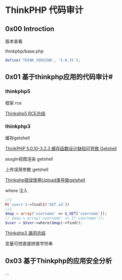 # ThinkPHP 代码审计

## 0x00 Introction

版本查看

thinkphp/base.php

```php
define('THINK_VERSION', '5.0.25');
```

## 0x01 基于thinkphp应用的代码审计#

### thinkphp5

框架 rce

[Thinkphp5 RCE总结](https://y4er.com/posts/thinkphp5-rce/)

### thinkphp3

缓存getshell

[ThinkPHP 5.0.10-3.2.3 缓存函数设计缺陷可导致 Getshell](https://paper.seebug.org/374/)

assgin视图渲染 getshell

[](https://xz.aliyun.com/t/10876)

上传误用参数 getshell

[Thinkphp错误使用Upload类导致getshell](https://y4er.com/posts/thinkphp-upload-file/)

where 注入

```php
//1
M('users')->find(I('GET.id'))
//2
$map = array('username' => $_GET['username']);
// $map = array('username' => I('username'));
$user = $User->where($map)->find();
```

[Thinkphp3 漏洞总结](https://y4er.com/posts/thinkphp3-vuln/)

变量可控直接拼接字符串

## 0x03 基于Thinkphp的应用安全分析

...